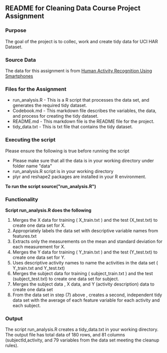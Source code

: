 ## README for Cleaning Data Course Project Assignment

### Purpose  
The goal of the project is to collec, work and create tidy data for UCI HAR Dataset.

### Source Data 
The data for this assignment is from  <a href="https://d396qusza40orc.cloudfront.net/getdata%2Fprojectfiles%2FUCI%20HAR%20Dataset.zip">Human Activity Recognition Using Smartphones </a>

### Files for the Assignment
   * run_analysis.R - This is a R script that processes the data set, and generates the required tidy dataset.
   * Codebook.md    - This markdown file describes the variables, the data, and process for creating the tidy dataset.
   * README.md      - This markdown file is the README file for the project.
   * tidy_data.txt  - This is txt file that contains the tidy dataset.

### Executing the script 
Please ensure the following is true before running the script

   * Please make sure that all the data is in your working directory under folder name "data"
   * run_analysis.R script is in your working directory
   * plyr and reshape2 packages are installed in your R environment.


<b>To run the script source("run_analysis.R")</b>

### Functionality
<b> Script run_analysis.R does the following  </b>
<ol>
<li>      Merges the X data for training ( X_train.txt  ) and the test  (X_test.txt) to create one data set for X.</li>
<li>      Appropriately labels the data set with descriptive variable names from features.txt </li>
<li>      Extracts only the measurements on the mean and standard deviation for each measurement for X. </li>
<li>      Merges the Y data for training ( Y_train.txt  ) and the test  (Y_test.txt) to create one data set for Y.</li>
<li>      Uses descriptive activity names to name the activities in the data set ( Y_train.txt and Y_test.txt) </li>
<li>      Merges the subject data for training ( subject_train.txt  ) and the test  (subject_test.txt) to create one data set for subject.</li>
<li>      Merges the subject data , X data, and Y (activity description) data to create one data set</li>
<li>      From the data set in step (7) above , creates a second, independent tidy data set with the average of each feature variable for each activity and each subject.</li>
</ol>

### Output 
The script run_analysis.R creates a tidy_data.txt in your working directory. The output file has total data of 180 rows, and 81 columns (subjectId,activity, and 79 variables from the data set meeting the cleanup rules).

